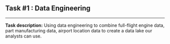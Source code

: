 ## Task #1 : Data Engineering

<hr>

**Task description:** 
Using data engineering to combine full-flight engine data, part manufacturing data, 
airport location data to create a data lake our analysts can use.

